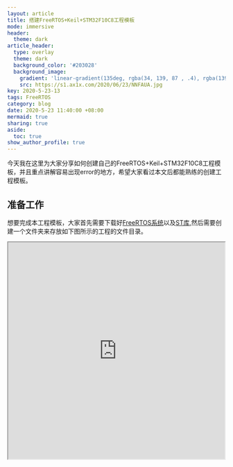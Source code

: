 ```yaml
---
layout: article
title: 搭建FreeRTOS+Keil+STM32F10C8工程模板
mode: immersive
header:
  theme: dark
article_header:
  type: overlay
  theme: dark
  background_color: '#203028'
  background_image:
    gradient: 'linear-gradient(135deg, rgba(34, 139, 87 , .4), rgba(139, 34, 139, .4))'
    src: https://s1.ax1x.com/2020/06/23/NNFAUA.jpg
key: 2020-5-23-13
tags: FreeRTOS
category: blog
date: 2020-5-23 11:40:00 +08:00
mermaid: true
sharing: true
aside:
  toc: true
show_author_profile: true
---
```


今天我在这里为大家分享如何创建自己的FreeRTOS+Keil+STM32F10C8工程模板，并且重点讲解容易出现error的地方，希望大家看过本文后都能熟练的创建工程模板。

<!--more-->

## 准备工作

想要完成本工程模板，大家首先需要下载好[FreeRTOS系统](https://freertos.org/a00104.html)以及[ST库](https://www.st.com/content/st_com/en/products/embedded-software/mcu-mpu-embedded-software/stm32-embedded-software/stm32-standard-peripheral-libraries/stsw-stm32054.html#resource),然后需要创建一个文件夹来存放如下图所示的工程的文件目录。

<iframe height=500 width=500 src="https://imgchr.com/i/NNLQC4">

## ST库的拷贝

首先将ST库Libraries文件夹下的CMSIS和STM32F10x_StdPeriph_Driver拷贝到你创建的文件夹的Libraries文件夹下，然后将STM32F10x_StdPeriph_Driver文件夹下的crc和inc这两个文件夹下的stm32f10x_it.c和stm32f10x_it.h拷贝到你创建的文件夹下的User文件夹下，最后将ST库\Libraries\CMSIS\CM3\DeviceSupport\ST\STM32F10x目录下的stm32f10x_conf.h拷贝到你创建的文件夹下的User文件夹下。

## FreeRTOS的拷贝

首先将你下载下来的FreeRTOS文件夹下的FreeRTOS\Source文件夹下的所有文件拷贝你创建的FreeRTOS文件夹下，然后将其中portable文件夹下的除了RVDS和MemMang文件夹之外全部删除，最后将你下载下来的FreeRTOS文件夹下的FreeRTOS\Demo\CORTEX_STM32F103_Keil文件夹下的FreeRTOSConfig.h拷贝到你创建的文件夹下的User文件夹下。

## Keil的配置

![Image](https://s1.ax1x.com/2020/06/23/NUSQwn.png)

接下来进入Keil在你创建的文件夹下的Project文件夹下创建工程硬件选择STM32F10C8，然后在工程下如上图所示分别创建文件夹并添加文件，其中startup_stm32f10x_ld_vl.s位于Libraries\CMSIS\startup文件夹下，heap_x.c在FreeRTOS\portable\MemMang文件夹下。  
最后需要配置魔术棒选项卡,首先修改Target选项卡下的Xtal(MHz)为12.0,然后给Output选项卡下的Create HEX File打上勾，然后修改C/C++选项卡下的Optimization为Level 3，然后在Include Paths选项卡中添加5条：
1. ..\Libraries\CMSIS
2. ..\Libraries\FMLIB\inc
3. ..\User
4. ..\FreeRTOS\include
5. ..\FreeRTOS\portable\RVDS\ARM_CM3

## Fixing Bugs

编译之后Keil会报错提示我们缺少port系列的函数，这是因为FreeRTOS的task.c需要调用到port.c中的函数却没有包含它，所以我们需要打开task.c添如下代码：

{% highlight c linenos %}
#include port.c
{% endhighlight %}
{:.success}
